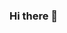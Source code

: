 ### Hi there 👋
<!--
<p align="left"> 
  <img alt="Top Langs" height="150px" src="https://github-readme-stats.vercel.app/api/top-langs/?username=paix26875&layout=compact&count_private=true&show_icons=true&theme=onedark" />
  <img alt="github stats" height="150px" src="https://github-readme-stats.vercel.app/api?username=paix26875&count_private=true&show_icons=true&show_icons=true&theme=onedark" />
</p>

[![trophy](https://github-profile-trophy.vercel.app/?username=paix26875)](https://github.com/ryo-ma/github-profile-trophy)
-->
<!--
**paix26875/paix26875** is a ✨ _special_ ✨ repository because its `README.md` (this file) appears on your GitHub profile.

Here are some ideas to get you started:

- 🔭 I’m currently working on ...
- 🌱 I’m currently learning ...
- 👯 I’m looking to collaborate on ...
- 🤔 I’m looking for help with ...
- 💬 Ask me about ...
- 📫 How to reach me: ...
- 😄 Pronouns: ...
- ⚡ Fun fact: ...
-->
